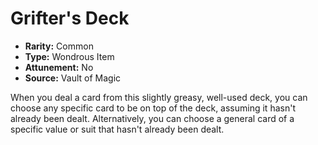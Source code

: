 # Grifter's Deck

- **Rarity:** Common
- **Type:** Wondrous Item
- **Attunement:** No
- **Source:** Vault of Magic

When you deal a card from this slightly greasy, well-used deck, you can choose any specific card to be on top of the deck, assuming it hasn't already been dealt. Alternatively, you can choose a general card of a specific value or suit that hasn't already been dealt.
